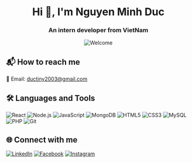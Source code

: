 <div align="center">

# Hi 👋, I'm Nguyen Minh Duc

### An intern developer from VietNam

<img src="[https://private-user-images.githubusercontent.com/114668947/325926127-8822dd05-c196-47ed-9e57-f84f08cd748b.gif?jwt=eyJhbGciOiJIUzI1NiIsInR5cCI6IkpXVCJ9.eyJpc3MiOiJnaXRodWIuY29tIiwiYXVkIjoicmF3LmdpdGh1YnVzZXJjb250ZW50LmNvbSIsImtleSI6ImtleTUiLCJleHAiOjE3NTA4NjI3NDEsIm5iZiI6MTc1MDg2MjQ0MSwicGF0aCI6Ii8xMTQ2Njg5NDcvMzI1OTI2MTI3LTg4MjJkZDA1LWMxOTYtNDdlZC05ZTU3LWY4NGYwOGNkNzQ4Yi5naWY_WC1BbXotQWxnb3JpdGhtPUFXUzQtSE1BQy1TSEEyNTYmWC1BbXotQ3JlZGVudGlhbD1BS0lBVkNPRFlMU0E1M1BRSzRaQSUyRjIwMjUwNjI1JTJGdXMtZWFzdC0xJTJGczMlMkZhd3M0X3JlcXVlc3QmWC1BbXotRGF0ZT0yMDI1MDYyNVQxNDQwNDFaJlgtQW16LUV4cGlyZXM9MzAwJlgtQW16LVNpZ25hdHVyZT05MzMyMmZmYWU4MzdhNzhiZDRkOTFmMmUyNTIzY2VkMjBkMGZmMThjODU2MjcwM2U5NjM4OThiYTdiMGU5YmI4JlgtQW16LVNpZ25lZEhlYWRlcnM9aG9zdCJ9.LkqAbnM9qCo7sx1rzndg7LogXwxcLHZzm_gV40dckPc](https://private-user-images.githubusercontent.com/114668947/325926127-8822dd05-c196-47ed-9e57-f84f08cd748b.gif?jwt=eyJhbGciOiJIUzI1NiIsInR5cCI6IkpXVCJ9.eyJpc3MiOiJnaXRodWIuY29tIiwiYXVkIjoicmF3LmdpdGh1YnVzZXJjb250ZW50LmNvbSIsImtleSI6ImtleTUiLCJleHAiOjE3NTA4NjI3NDEsIm5iZiI6MTc1MDg2MjQ0MSwicGF0aCI6Ii8xMTQ2Njg5NDcvMzI1OTI2MTI3LTg4MjJkZDA1LWMxOTYtNDdlZC05ZTU3LWY4NGYwOGNkNzQ4Yi5naWY_WC1BbXotQWxnb3JpdGhtPUFXUzQtSE1BQy1TSEEyNTYmWC1BbXotQ3JlZGVudGlhbD1BS0lBVkNPRFlMU0E1M1BRSzRaQSUyRjIwMjUwNjI1JTJGdXMtZWFzdC0xJTJGczMlMkZhd3M0X3JlcXVlc3QmWC1BbXotRGF0ZT0yMDI1MDYyNVQxNDQwNDFaJlgtQW16LUV4cGlyZXM9MzAwJlgtQW16LVNpZ25hdHVyZT05MzMyMmZmYWU4MzdhNzhiZDRkOTFmMmUyNTIzY2VkMjBkMGZmMThjODU2MjcwM2U5NjM4OThiYTdiMGU5YmI4JlgtQW16LVNpZ25lZEhlYWRlcnM9aG9zdCJ9.LkqAbnM9qCo7sx1rzndg7LogXwxcLHZzm_gV40dckPc)" alt="Welcome" />

</div>


## 📬 How to reach me

📧 Email: [ductiny2003@gmail.com](mailto:ductiny2003@gmail.com)


## 🛠️ Languages and Tools

<p align="left">
  <img src="https://img.icons8.com/color/48/react-native.png" alt="React"/>
  <img src="https://img.icons8.com/color/48/000000/nodejs.png" alt="Node.js"/>
  <img src="https://img.icons8.com/color/48/000000/javascript--v1.png" alt="JavaScript"/>
 <img src="https://img.icons8.com/color/48/000000/mongodb.png" alt="MongoDB"/>
  <img src="https://img.icons8.com/color/48/000000/html-5--v1.png" alt="HTML5"/>
  <img src="https://img.icons8.com/color/48/000000/css3.png" alt="CSS3"/>
  <img src="https://img.icons8.com/color/48/000000/mysql-logo.png" alt="MySQL"/>
  <img src="https://img.icons8.com/officel/48/php-logo.png" alt="PHP"/>
  <img src="https://img.icons8.com/color/48/000000/git.png" alt="Git"/>
  
</p>


## 🌐 Connect with me
[![LinkedIn](https://img.icons8.com/color/48/000000/linkedin.png)](https://www.linkedin.com/)
[![Facebook](https://img.icons8.com/color/48/000000/facebook-new.png)](https://www.facebook.com/kusnnn)
[![Instagram](https://img.icons8.com/color/48/000000/instagram-new.png)](https://www.instagram.com/ducnm._)


